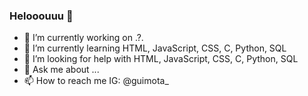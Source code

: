 ### Helooouuu 👋


- 🔭 I’m currently working on .?.
- 🌱 I’m currently learning HTML, JavaScript, CSS, C, Python, SQL
- 🤔 I’m looking for help with HTML, JavaScript, CSS, C, Python, SQL
- 💬 Ask me about ...
- 📫 How to reach me IG: @guimota_



